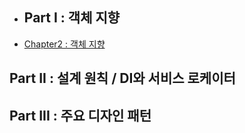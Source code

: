 
- ## Part Ⅰ : 객체 지향
- [Chapter2 : 객체 지향](https://github.com/hanull/book-notes/tree/main/modern-java-in-action/chapter2)

## Part ⅠⅠ : 설계 원칙 / DI와 서비스 로케이터

## Part ⅠⅠⅠ : 주요 디자인 패턴